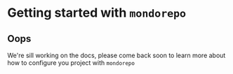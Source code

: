 # Getting started with `mondorepo`

## Oops
We're sill working on the docs, please come back soon to learn more about how
to configure you project with `mondorepo`